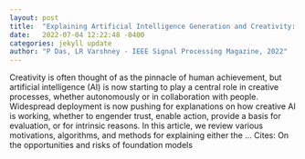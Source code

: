 ```yaml
---
layout: post
title:  "Explaining Artificial Intelligence Generation and Creativity: Human interpretability for novel ideas and artifacts"
date:   2022-07-04 12:22:48 -0400
categories: jekyll update
author: "P Das, LR Varshney - IEEE Signal Processing Magazine, 2022"
---
```

Creativity is often thought of as the pinnacle of human achievement, but artificial intelligence (AI) is now starting to play a central role in creative processes, whether autonomously or in collaboration with people. Widespread deployment is now pushing for explanations on how creative AI is working, whether to engender trust, enable action, provide a basis for evaluation, or for intrinsic reasons. In this article, we review various motivations, algorithms, and methods for explaining either the …
Cites: ‪On the opportunities and risks of foundation models‬  